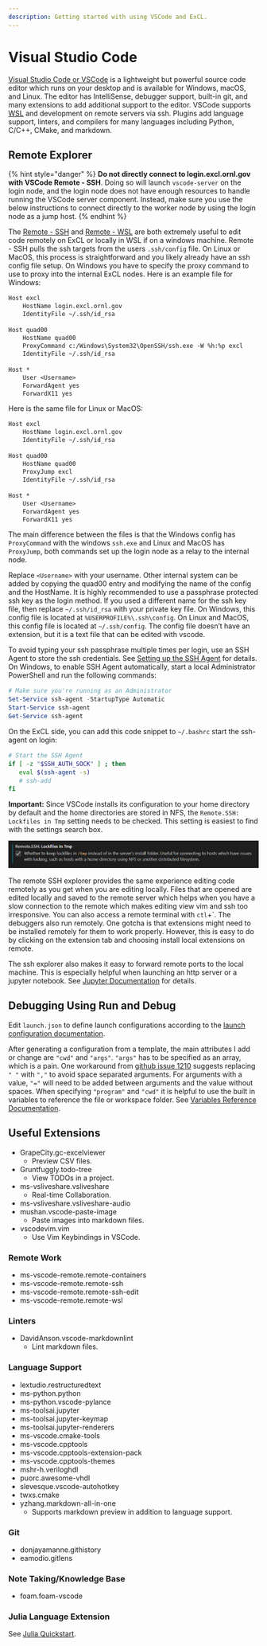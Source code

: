 ```yaml
---
description: Getting started with using VSCode and ExCL.
---
```

# Visual Studio Code

[Visual Studio Code or VSCode](https://code.visualstudio.com) is a lightweight but powerful source code editor which runs on your desktop and is available for Windows, macOS, and Linux. The editor has IntelliSense, debugger support, built-in git, and many extensions to add additional support to the editor. VSCode supports [WSL](https://docs.microsoft.com/en-us/windows/wsl/) and development on remote servers via ssh. Plugins add language support, linters, and compilers for many languages including Python, C/C++, CMake, and markdown.

## Remote Explorer

{% hint style="danger" %}
**Do not directly connect to login.excl.ornl.gov with VSCode Remote - SSH**. Doing so will launch `vscode-server` on the login node, and the login node does not have enough resources to handle running the VSCode server component. Instead, make sure you use the below instructions to connect directly to the worker node by using the login node as a jump host.
{% endhint %}

The [Remote - SSH](https://marketplace.visualstudio.com/items?itemName=ms-vscode-remote.remote-ssh) and [Remote - WSL](https://marketplace.visualstudio.com/items?itemName=ms-vscode-remote.remote-wsl) are both extremely useful to edit code remotely on ExCL or locally in WSL if on a windows machine. Remote - SSH pulls the ssh targets from the users `.ssh/config` file. On Linux or MacOS, this process is straightforward and you likely already have an ssh config file setup. On Windows you have to specify the proxy command to use to proxy into the internal ExCL nodes. Here is an example file for Windows:

```
Host excl
    HostName login.excl.ornl.gov
    IdentityFile ~/.ssh/id_rsa

Host quad00
    HostName quad00
    ProxyCommand c:/Windows\System32\OpenSSH/ssh.exe -W %h:%p excl
    IdentityFile ~/.ssh/id_rsa

Host *
    User <Username>
    ForwardAgent yes
    ForwardX11 yes
```

Here is the same file for Linux or MacOS:

```
Host excl
    HostName login.excl.ornl.gov
    IdentityFile ~/.ssh/id_rsa

Host quad00
    HostName quad00
    ProxyJump excl
    IdentityFile ~/.ssh/id_rsa

Host *
    User <Username>
    ForwardAgent yes
    ForwardX11 yes
```

The main difference between the files is that the Windows config has `ProxyCommand` with the windows `ssh.exe` and Linux and MacOS has `ProxyJump`, both commands set up the login node as a relay to the internal node.

Replace `<Username>` with your username. Other internal system can be added by copying the quad00 entry and modifying the name of the config and the HostName. It is highly recommended to use a passphrase protected ssh key as the login method. If you used a different name for the ssh key file, then replace `~/.ssh/id_rsa` with your private key file. On Windows, this config file is located at `%USERPROFILE%\.ssh\config`. On Linux and MacOS, this config file is located at `~/.ssh/config`. The config file doesn’t have an extension, but it is a text file that can be edited with vscode.

To avoid typing your ssh passphrase multiple times per login, use an SSH Agent to store the ssh credentials. See [Setting up the SSH Agent](https://code.visualstudio.com/docs/remote/troubleshooting#\_setting-up-the-ssh-agent) for details. On Windows, to enable SSH Agent automatically, start a local Administrator PowerShell and run the following commands:

```powershell
# Make sure you're running as an Administrator
Set-Service ssh-agent -StartupType Automatic
Start-Service ssh-agent
Get-Service ssh-agent
```

On the ExCL side, you can add this code snippet to `~/.bashrc` start the ssh-agent on login:

```bash
# Start the SSH Agent
if [ -z "$SSH_AUTH_SOCK" ] ; then
   eval $(ssh-agent -s)
   # ssh-add
fi
```

**Important:** Since VSCode installs its configuration to your home directory by default and the home directories are stored in NFS, the `Remote.SSH: Lockfiles in Tmp` setting needs to be checked. This setting is easiest to find with the settings search box.

![Remote.SSH: Lockfiles Setting](../.gitbook/assets/2022-02-18-lockfiles-setting.png)

The remote SSH explorer provides the same experience editing code remotely as you get when you are editing locally. Files that are opened are edited locally and saved to the remote server which helps when you have a slow connection to the remote which makes editing view vim and ssh too irresponsive. You can also access a remote terminal with `ctl`+\`. The debuggers also run remotely. One gotcha is that extensions might need to be installed remotely for them to work properly. However, this is easy to do by clicking on the extension tab and choosing install local extensions on remote.

The ssh explorer also makes it easy to forward remote ports to the local machine. This is especially helpful when launching an http server or a jupyter notebook. See [Jupyter Documentation](jupyter-quick-start.md#detailed-instructions-for-windows-with-visual-studio-code) for details.

## Debugging Using Run and Debug

Edit `launch.json` to define launch configurations according to the [launch configuration documentation](https://code.visualstudio.com/docs/editor/debugging#\_launchjson-attributes).

After generating a configuration from a template, the main attributes I add or change are `"cwd"` and `"args"`. `"args"` has to be specified as an array, which is a pain. One workaround from [github issue 1210](https://github.com/microsoft/vscode-cpptools/issues/1210) suggests replacing `" "` with `","` to avoid space separated arguments. For arguments with a value, `"="` will need to be added between arguments and the value without spaces. When specifying `"program"` and `"cwd"` it is helpful to use the built in variables to reference the file or workspace folder. See [Variables Reference Documentation](https://code.visualstudio.com/docs/editor/variables-reference).

## Useful Extensions

* GrapeCity.gc-excelviewer
  * Preview CSV files.
* Gruntfuggly.todo-tree
  * View TODOs in a project.
* ms-vsliveshare.vsliveshare
  * Real-time Collaboration.
* ms-vsliveshare.vsliveshare-audio
* mushan.vscode-paste-image
  * Paste images into markdown files.
* vscodevim.vim
  * Use Vim Keybindings in VSCode.

### Remote Work

* ms-vscode-remote.remote-containers
* ms-vscode-remote.remote-ssh
* ms-vscode-remote.remote-ssh-edit
* ms-vscode-remote.remote-wsl

### Linters

* DavidAnson.vscode-markdownlint
  * Lint markdown files.

### Language Support

* lextudio.restructuredtext
* ms-python.python
* ms-python.vscode-pylance
* ms-toolsai.jupyter
* ms-toolsai.jupyter-keymap
* ms-toolsai.jupyter-renderers
* ms-vscode.cmake-tools
* ms-vscode.cpptools
* ms-vscode.cpptools-extension-pack
* ms-vscode.cpptools-themes
* mshr-h.veriloghdl
* puorc.awesome-vhdl
* slevesque.vscode-autohotkey
* twxs.cmake
* yzhang.markdown-all-in-one
  * Supports markdown preview in addition to language support.

### Git

* donjayamanne.githistory
* eamodio.gitlens

### Note Taking/Knowledge Base

* foam.foam-vscode

### Julia Language Extension

See [Julia Quickstart](julia.md#julia-vscode-extension-in-excl).
